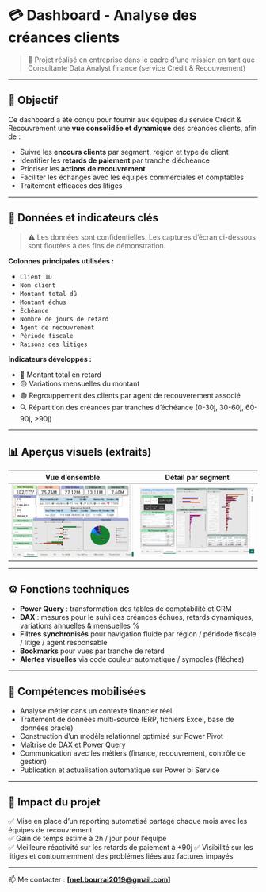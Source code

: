 # 💳 Dashboard - Analyse des créances clients

> 📍 Projet réalisé en entreprise dans le cadre d'une mission en tant que Consultante Data Analyst finance (service Crédit & Recouvrement)

---

## 🎯 Objectif

Ce dashboard a été conçu pour fournir aux équipes du service Crédit & Recouvrement une **vue consolidée et dynamique** des créances clients, afin de :

- Suivre les **encours clients** par segment, région et type de client
- Identifier les **retards de paiement** par tranche d’échéance
- Prioriser les **actions de recouvrement**
- Faciliter les échanges avec les équipes commerciales et comptables
- Traitement efficaces des litiges 

---

## 🧩 Données et indicateurs clés

> ⚠️ Les données sont confidentielles. Les captures d’écran ci-dessous sont floutées à des fins de démonstration.

**Colonnes principales utilisées :**
- `Client ID`
- `Nom client`
- `Montant total dû`
- `Montant échus`
- `Échéance`
- `Nombre de jours de retard`
- `Agent de recouvrement`
- `Période fiscale`
- `Raisons des litiges`

**Indicateurs développés :**
- 🔴 Montant total en retard
- 🟡 Variations mensuelles du montant 
- 🟢 Regrouppement des clients par agent de recouverement associé
- 🔍 Répartition des créances par tranches d’échéance (0-30j, 30-60j, 60-90j, >90j)

---

## 📊 Aperçus visuels (extraits)

| Vue d’ensemble | Détail par segment |
|----------------|--------------------|
| ![](./image002.png) | ![](./image003.png) |

---

## ⚙️ Fonctions techniques

- **Power Query** : transformation des tables de comptabilité et CRM
- **DAX** : mesures pour le suivi des créances échues, retards dynamiques, variations annuelles & mensuelles %
- **Filtres synchronisés** pour navigation fluide par région / péridode fiscale / litige / agent responsable
- **Bookmarks** pour vues par tranche de retard
- **Alertes visuelles** via code couleur automatique / sympoles (fléches)

---

## 🧠 Compétences mobilisées

- Analyse métier dans un contexte financier réel
- Traitement de données multi-source (ERP, fichiers Excel, base de données oracle)
- Construction d’un modèle relationnel optimisé sur Power Pivot
- Maîtrise de DAX et Power Query
- Communication avec les métiers (finance, recouvrement, contrôle de gestion)
- Publication et actualisation automatique sur Power bi Service 

---

## 🚀 Impact du projet

✅ Mise en place d’un reporting automatisé partagé chaque mois avec les équipes de recouvrement  
✅ Gain de temps estimé à 2h / jour pour l’équipe  
✅ Meilleure réactivité sur les retards de paiement à +90j
✅ Visibilité sur les litiges et contournemment des problémes liées aux factures impayés 

---

📫 Me contacter : **[mel.bourrai2019@gmail.com]**
